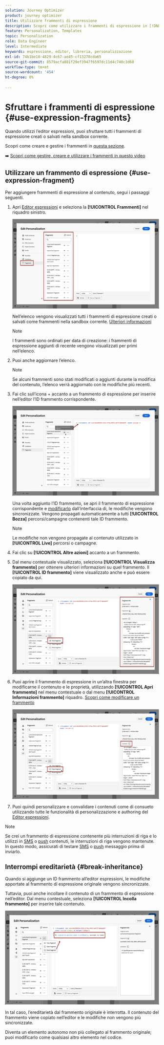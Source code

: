```yaml
---
solution: Journey Optimizer
product: journey optimizer
title: Utilizzare frammenti di espressione
description: Scopri come utilizzare i frammenti di espressione in [!DNL Journey Optimizer] Editor espressioni.
feature: Personalization, Templates
topic: Personalization
role: Data Engineer
level: Intermediate
keywords: espressione, editor, libreria, personalizzazione
exl-id: 74b1be18-4829-4c67-ae45-cf13278cda65
source-git-commit: 8579acfa881f29ef3947f6597dc11d4c740c3d68
workflow-type: tm+mt
source-wordcount: '454'
ht-degree: 0%

---
```


# Sfruttare i frammenti di espressione {#use-expression-fragments}

Quando utilizzi l’editor espressioni, puoi sfruttare tutti i frammenti di espressione creati o salvati nella sandbox corrente.

Scopri come creare e gestire i frammenti in [questa sezione](../content-management/fragments.md).

➡️ [Scopri come gestire, creare e utilizzare i frammenti in questo video](../content-management/fragments.md#video-fragments)

## Utilizzare un frammento di espressione {#use-expression-fragment}

Per aggiungere frammenti di espressione al contenuto, segui i passaggi seguenti.

1. Apri [Editor espressioni](personalization-build-expressions.md) e seleziona la **[!UICONTROL Frammenti]** nel riquadro sinistro.

   ![](assets/expression-fragments-pane.png)

   Nell’elenco vengono visualizzati tutti i frammenti di espressione creati o salvati come frammenti nella sandbox corrente. [Ulteriori informazioni](../content-management/fragments.md#create-expression-fragment)

   >[!NOTE]
   >
   >I frammenti sono ordinati per data di creazione: i frammenti di espressione aggiunti di recente vengono visualizzati per primi nell’elenco.

1. Puoi anche aggiornare l’elenco.

   >[!NOTE]
   >
   >Se alcuni frammenti sono stati modificati o aggiunti durante la modifica del contenuto, l’elenco verrà aggiornato con le modifiche più recenti.

1. Fai clic sull’icona + accanto a un frammento di espressione per inserire nell’editor l’ID frammento corrispondente.

   ![](assets/expression-fragment-add.png)

   Una volta aggiunto l’ID frammento, se apri il frammento di espressione corrispondente e [modificarlo](../content-management/fragments.md#edit-fragments) dall’interfaccia di, le modifiche vengono sincronizzate. Vengono propagati automaticamente a tutti **[!UICONTROL Bozza]** percorsi/campagne contenenti tale ID frammento.

   >[!NOTE]
   >
   >Le modifiche non vengono propagate al contenuto utilizzato in **[!UICONTROL Live]** percorsi o campagne.

1. Fai clic su **[!UICONTROL Altre azioni]** accanto a un frammento.

1. Dal menu contestuale visualizzato, seleziona **[!UICONTROL Visualizza frammento]** per ottenere ulteriori informazioni su quel frammento. Il **[!UICONTROL ID frammento]** viene visualizzato anche e può essere copiato da qui.

   ![](assets/expression-fragment-view.png)

1. Puoi aprire il frammento di espressione in un’altra finestra per modificarne il contenuto e le proprietà, utilizzando **[!UICONTROL Apri frammento]** nel menu contestuale o dal menu **[!UICONTROL Informazioni frammento]** riquadro. [Scopri come modificare un frammento](../content-management/fragments.md#edit-fragments)

   ![](assets/expression-fragment-open.png)

1. Puoi quindi personalizzare e convalidare i contenuti come di consueto utilizzando tutte le funzionalità di personalizzazione e authoring del [Editor espressioni](personalization-build-expressions.md).

>[!NOTE]
>
>Se crei un frammento di espressione contenente più interruzioni di riga e lo utilizzi in [SMS](../sms/create-sms.md#sms-content) o [push](../push/design-push.md) contenuti, le interruzioni di riga vengono mantenute. In questo modo, assicurati di testare [SMS](../sms/send-sms.md) o [push](../push/send-push.md) messaggio prima di inviarlo.

## Interrompi ereditarietà {#break-inheritance}

Quando si aggiunge un ID frammento all’editor espressioni, le modifiche apportate al frammento di espressione originale vengono sincronizzate.

Tuttavia, puoi anche incollare il contenuto di un frammento di espressione nell’editor. Dal menu contestuale, seleziona **[!UICONTROL Incolla frammento]** per inserire tale contenuto.

![](assets/expression-fragment-paste.png)

In tal caso, l’ereditarietà dal frammento originale è interrotta. Il contenuto del frammento viene copiato nell’editor e le modifiche non vengono più sincronizzate.

Diventa un elemento autonomo non più collegato al frammento originale; puoi modificarlo come qualsiasi altro elemento nel codice.

